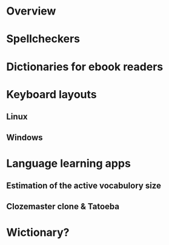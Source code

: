 
# Overview

# Spellcheckers

# Dictionaries for ebook readers

# Keyboard layouts

## Linux

## Windows

# Language learning apps

## Estimation of the active vocabulory size

## Clozemaster clone & Tatoeba

# Wictionary?
